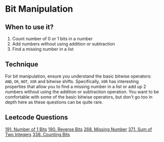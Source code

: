 # Bit Manipulation
## When to use it?
1. Count number of 0 or 1 bits in a number
2. Add numbers without using addition or subtraction
3. Find a missing number in a list

## Technique
For bit manipulation, ensure you understand the basic bitwise operators: `AND`, `OR`, `NOT`, `XOR` and bitwise shifts. Specifically, `XOR` has interesting properties that allow you to find a missing number in a list or add up 2 numbers without using the addition or subtraction operation. You want to be comfortable with some of the basic bitwise operators, but don't go too in depth here as these questions can be quite rare.

## Leetcode Questions
[191. Number of 1 Bits](https://leetcode.com/problems/number-of-1-bits/description/)
[190. Reverse Bits](https://leetcode.com/problems/reverse-bits/description/)
[268. Missing Number](https://leetcode.com/problems/missing-number/description/)
[371. Sum of Two Integers](https://leetcode.com/problems/sum-of-two-integers/description/)
[338. Counting Bits](https://leetcode.com/problems/counting-bits/description/)

